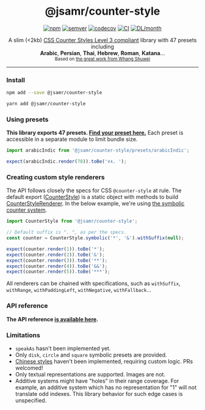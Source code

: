 <h1 align="center">@jsamr/counter-style</h1>

<p align="center">
  <a href="https://www.npmjs.com/package/@jsamr/counter-style"
    ><img
      src="https://img.shields.io/npm/v/@jsamr/counter-style"
      alt="npm"
  /></a>
  <a href="https://semver.org/spec/v2.0.0.html"
    ><img
      src="https://img.shields.io/badge/semver-2.0.0-e10079.svg"
      alt="semver"
  /></a>
  <a href="https://codecov.io/gh/jsamr/react-native-li?flag=counter-style"
    ><img
      src="https://codecov.io/gh/jsamr/react-native-li/branch/master/graph/badge.svg?flag=counter-style"
      alt="codecov"
  /></a>
  <a
    href="https://github.com/jsamr/react-native-li/actions?query=branch%3Amaster+workflow%3Acounter-style"
    ><img
      src="https://github.com/jsamr/react-native-li/workflows/counter-style/badge.svg?branch=master"
      alt="CI"
  /></a>
  <a href="https://www.npmjs.com/package/@jsamr/counter-style">
    <img
      src="https://img.shields.io/npm/dm/@jsamr/counter-style.svg"
      alt="DL/month"
    />
  </a>
  <!-- <a href="https://discord.gg/3B9twTMEzb">
      <img
      src="https://img.shields.io/discord/736906960041148476?label=discord"
      alt="Discord"
    />
  </a> -->
</p>

<p align="center">
  A slim (&lt;2kb) <a href="https://drafts.csswg.org/css-counter-styles-3">CSS Counter Styles Level 3 compliant</a> library with 47 presets including<br> <b>Arabic</b>, <b>Persian</b>, <b>Thai</b>, <b>Hebrew</b>, <b>Roman</b>, <b>Katana</b>...<br>
  <small>Based on <a href="https://github.com/beanandbean/counter-style">the great work from Whang Shuwei</a></small>
</p>

<hr/>

### Install

```sh
npm add --save @jsamr/counter-style
```

```sh
yarn add @jsamr/counter-style
```

### Using presets

**This library exports 47 presets. [Find your preset here.](./src/presets)** Each preset is accessible in a separate module to limit bundle size.

```js
import arabicIndic from '@jsamr/counter-style/presets/arabicIndic';

expect(arabicIndic.render(78)).toBe('٧٨. ');
```

### Creating custom style renderers

The API follows closely the specs for CSS `@counter-style` at rule. The default export ([CounterStyle](./docs/counter-style.counterstyle.md)) is a static object with methods to build [CounterStyleRenderer](./docs/counter-style.counterstylerenderer.md). In the
below example, we're using [the symbolic counter system](https://www.w3.org/TR/css-counter-styles-3/#symbolic-system).

```js
import CounterStyle from '@jsamr/counter-style';

// Default suffix is ". ", as per the specs.
const counter = CounterStyle.symbolic('*', '&').withSuffix(null);

expect(counter.render(1)).toBe('*');
expect(counter.render(2)).toBe('&');
expect(counter.render(3)).toBe('**');
expect(counter.render(4)).toBe('&&');
expect(counter.render(5)).toBe('***');
```

All renderers can be chained with specifications, such as `withSuffix`, `withRange`,
`withPaddingLeft`, `withNegative`, `withFallback`...

### API reference

**The API reference [is available here](./docs/counter-style.md).**

### Limitations

- `speakAs` hasn't been implemented yet.
- Only `disk`, `circle` and `square` symbolic presets are provided.
- [Chinese styles](https://www.w3.org/TR/css-counter-styles-3/#limited-chinese)
  haven't been implemented, requiring custom logic. PRs welcomed!
- Only textual representations are supported. Images are not.
- Additive systems might have "holes" in their range coverage. For
  example, an additive system which has no representation for "1" will not
  translate odd indexes. This library behavior for such edge cases is unspecified.
